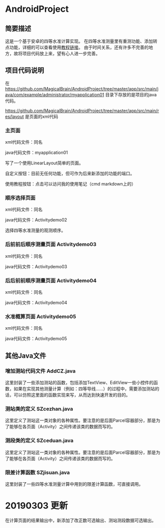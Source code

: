 # AndroidProject

## 简要描述

这是一个基于安卓的四等水准计算实现。
在四等水准测量里有重测功能、添加转点功能，详细的可以查看使用[教程链接](https://www.zybuluo.com/Arbalest-Laevatain/note/1306203)。
由于时间关系，还有许多不完善的地方，故将项目代码放上来，望有心人进一步完善。

## 项目代码说明

在 https://github.com/MagicalBrain/AndroidProject/tree/master/app/src/main/java/com/example/administrator/myapplication01 目录下存放的是项目的java代码。

https://github.com/MagicalBrain/AndroidProject/tree/master/app/src/main/res/layout
是页面的xml代码

### 主页面 

xml代码文件：同名

java代码文件：myapplication01

写了一个使用LinearLayout简单的页面。

自定义按钮：目前无任何功能，但可作为后来新添加的功能的端口。

使用教程按钮：点击可以访问我的使用笔记（cmd markdown上的）

### 顺序选择页面

xml代码文件：同名

java代码文件：Activitydemo02

选择四等水准测量的观测顺序。

### 后前前后顺序测量页面 Activitydemo03

xml代码文件：同名

java代码文件：Activitydemo03


### 后后前前顺序测量页面 Activitydemo04

xml代码文件：同名

java代码文件：Activitydemo04

### 水准概算页面 Activitydemo05

xml代码文件：同名

java代码文件：Activitydemo05

## 其他Java文件

### 增加测站代码文件 AddCZ.java

这里封装了一些添加测站的函数，包括添加TextView、EditView一些小控件的函数，如果在实现其他测量计算（例如：四等导线……）的过程中，需要添加测站的话，可以仿照这里面的函数实现来写，从而达到快速开发的目的。

### 测站类的定义 SZcezhan.java

这里定义了测站这一类对象的各种属性。要注意的是后面Parcel容器部分，那是为了能够在各页面（Activity）之间传递该类的数据而写的。

### 测段类的定义 SZceduan.java

这里定义了测站这一类对象的各种属性。要注意的是后面Parcel容器部分，那是为了能够在各页面（Activity）之间传递该类的数据而写的。

### 限差计算函数 SZjisuan.java

这里封装了一些四等水准测量计算中用到的限差计算函数，可直接调用。

# 20190303 更新

在计算页面的结果输出中，新添加了改正数可选输出、测站测段数据可选输出。
